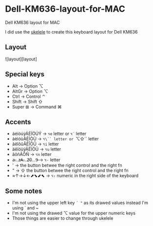 # Dell-KM636-layout-for-MAC
Dell KM636 layout for MAC

I did use the [ukelele](https://software.sil.org/ukelele/) to create this keyboard layout for Dell KM636

## Layout
![layout][layout]

## Special keys
- Alt → Option ⌥
- AltGr → Option ⌥
- Ctrl → Control ⌃
- Shift → Shift ⇧
- Super ⊞ → Command ⌘

## Accents
- áéíóúýÁÉÍÓÚÝ → `⌥e` letter or `⌥´` letter
- àèìòùÀÈÌÒÙ → `⌥\`` letter or `⌥⇧´` letter
- âêîôûÂÊÎÔÛ → `⌥i` letter
- äëïöüÿÄËÏÖÜ → `⌥u` letter
- ãõñÃÕÑ → `⌥n` letter
- a̶…z̶A̶…Z̶0…9̶ → `⌥-` letter
- ' → the button betwee the right control and the right fn
- " → ⇧ the button betwee the right control and the right fn
- ≈↑→↓←⬈⬊⬋⬉ → `⌥⇧` numeric in the right side of the keyboard

## Some notes
- I'm not using the upper left key `´ "` as its drawed values instead I'm using ` and ~
- I'm not using the drawed ⌥ value for the upper numeric  keys
- Those things are easier to change through ukelele

